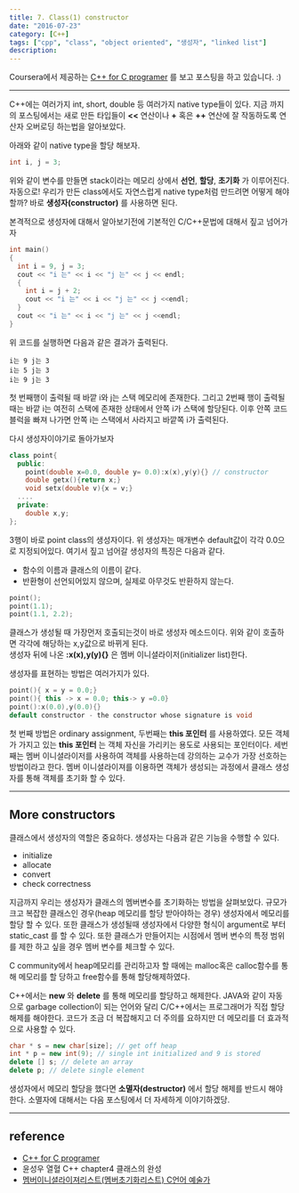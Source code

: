 ```yaml
---
title: 7. Class(1) constructor
date: "2016-07-23"
category: [C++]
tags: ["cpp", "class", "object oriented", "생성자", "linked list"]
description:
---
```


Coursera에서 제공하는 [C++ for C programer](https://www.coursera.org/learn/c-plus-plus-a/home/info) 를 보고 포스팅을 하고 있습니다. :)

---

C++에는 여러가지 int, short, double 등 여러가지 native type들이 있다. 지금 까지의 포스팅에서는 새로 만든 타입들이 **<<** 연산이나 **+** 혹은 **++** 연산에 잘 작동하도록 연산자 오버로딩 하는법을 알아보았다.

아래와 같이 native type을 할당 해보자.

```c
int i, j = 3;
```

위와 같이 변수를 만들면 stack이라는 메모리 상에서 **선언**, **할당**, **초기화** 가 이루어진다. 자동으로! 우리가 만든 class에서도 자연스럽게 native type처럼 만드려면 어떻게 해야할까? 바로 **생성자(constructor)** 를 사용하면 된다.

본격적으로 생성자에 대해서 알아보기전에 기본적인 C/C++문법에 대해서 짚고 넘어가자

```c
int main()
{
  int i = 9, j = 3;
  cout << "i 는" << i << "j 는" << j << endl;
  {
    int i = j + 2;
    cout << "i 는" << i << "j 는" << j <<endl;
  }
  cout << "i 는" << i << "j 는" << j <<endl;
}
```

위 코드를 실행하면 다음과 같은 결과가 출력된다.

```
i는 9 j는 3
i는 5 j는 3
i는 9 j는 3
```

첫 번째행이 출력될 때 바깥 i와 j는 스택 메모리에 존재한다. 그리고 2번째 행이 출력될 때는 바깥 i는 여전히 스택에 존재한 상태에서 안쪽 i가 스택에 할당된다. 이후 안쪽 코드 블럭을 빠져 나가면 안쪽 i는 스택에서 사라지고 바깥쪽 i가 출력된다.

다시 생성자이야기로 돌아가보자

```cpp
class point{
  public:
    point(double x=0.0, double y= 0.0):x(x),y(y){} // constructor
    double getx(){return x;}
    void setx(double v){x = v;}
  ....
  private:
    double x,y;
};
```

3행이 바로 point class의 생성자이다. 위 생성자는 매개변수 default값이 각각 0.0으로 지정되어있다. 여기서 짚고 넘어갈 생성자의 특징은 다음과 같다.

- 함수의 이름과 클래스의 이름이 같다.
- 반환형이 선언되어있지 않으며, 실제로 아무것도 반환하지 않는다.

```cpp
point();
point(1.1);
point(1.1, 2.2);
```

클래스가 생성될 때 가장먼저 호출되는것이 바로 생성자 메소드이다. 위와 같이 호출하면 각각에 해당하는 x,y값으로 바뀌게 된다.  
생성자 뒤에 나온 **:x(x),y(y){}** 은 멤버 이니셜라이저(initializer list)한다.

생성자를 표현하는 방법은 여러가지가 있다.

```cpp
point(){ x = y = 0.0;}
point(){ this -> x = 0.0; this-> y =0.0}
point():x(0.0),y(0.0){}
default constructor - the constructor whose signature is void
```

첫 번째 방법은 ordinary assignment, 두번째는 **this 포인터** 를 사용하였다. 모든 객체가 가지고 있는 **this 포인터** 는 객체 자신을 가리키는 용도로 사용되는 포인터이다. 세번째는 멤버 이니셜라이저를 사용하여 객체를 사용하는데 강의하는 교수가 가장 선호하는 방법이라고 한다. 멤버 이니셜라이져를 이용하면 객체가 생성되는 과정에서 클래스 생성자를 통해 객체를 초기화 할 수 있다.

---

## More constructors

클래스에서 생성자의 역할은 중요하다. 생성자는 다음과 같은 기능을 수행할 수 있다.

- initialize
- allocate
- convert
- check correctness

지금까지 우리는 생성자가 클래스의 멤버변수를 초기화하는 방법을 살펴보았다. 규모가 크고 복잡한 클래스인 경우(heap 메모리를 할당 받아야하는 경우) 생성자에서 메모리를 할당 할 수 있다. 또한 클래스가 생성될때 생성자에서 다양한 형식이 argument로 부터 static_cast 를 할 수 있다. 또한 클래스가 만들어지는 시점에서 멤버 변수의 특정 범위를 제한 하고 싶을 경우 멤버 변수를 체크할 수 있다.

C community에서 heap메모리를 관리하고자 할 때에는 malloc혹은 calloc함수를 통해 메모리를 할 당하고 free함수를 통해 할당해제하였다.

C++에서는 **new** 와 **delete** 를 통해 메모리를 할당하고 해제한다. JAVA와 같이 자동으로 garbage collection이 되는 언어와 달리 C/C++에서는 프로그래머가 직접 할당해제를 해야한다. 코드가 조금 더 복잡해지고 더 주의를 요하지만 더 메모리를 더 효과적으로 사용할 수 있다.

```cpp
char * s = new char[size]; // get off heap
int * p = new int(9); // single int initialized and 9 is stored
delete [] s; // delete an array
delete p; // delete single element
```

생성자에서 메모리 할당을 했다면 **소멸자(destructor)** 에서 할당 해제를 반드시 해야한다. 소멸자에 대해서는 다음 포스팅에서 더 자세하게 이야기하겠당.

---

## reference

- [C++ for C programer](https://www.coursera.org/learn/c-plus-plus-a/home/info)
- 윤성우 열혈 C++ chapter4 클래스의 완성
- [멤버이니셜라이져리스트(멤버초기화리스트) C언어 예술가](http://thrillfighter.tistory.com/222)
